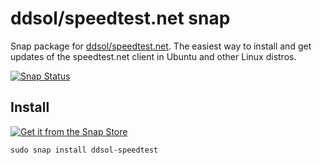 # ddsol/speedtest.net snap
Snap package for [ddsol/speedtest.net](https://github.com/ddsol/speedtest.net).
The easiest way to install and get updates of the speedtest.net client in Ubuntu and other Linux distros.

[![Snap Status](https://build.snapcraft.io/badge/anthonywong/speedtest.net-snap.svg)](https://build.snapcraft.io/user/anthonywong/speedtest.net-snap)

## Install

[![Get it from the Snap Store](https://snapcraft.io/static/images/badges/en/snap-store-white.svg)](https://snapcraft.io/ddsol-speedtest)

`sudo snap install ddsol-speedtest`

